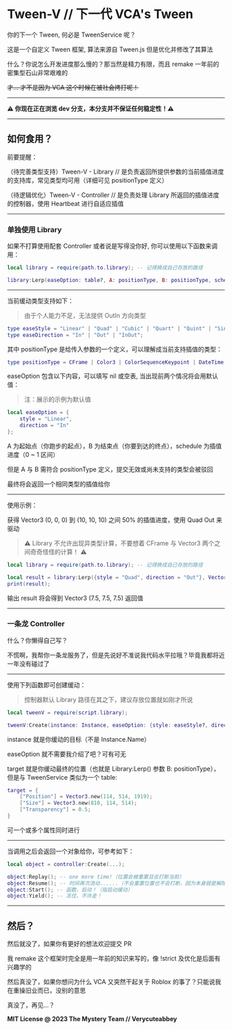 # Tween-V // 下一代 VCA's Tween

你的下一个 Tween, 何必是 TweenService 呢？

这是一个自定义 Tween 框架, 算法来源自 Tween.js 但是优化并修改了其算法

什么？你说怎么开发进度那么慢的？那当然是精力有限，而且 remake 一年前的密集型石山非常艰难的

~~才... 才不是因为 VCA 这个时候在被社会拷打呢！~~

---

**⚠ 你现在正在浏览 dev 分支，本分支并不保证任何稳定性！⚠**

---

## 如何食用？

前要提醒：

（待完善类型支持）Tween-V - Library // 是负责返回所提供参数的当前插值进度的支持库，常见类型均可用（详细可见 positionType 定义）

（待逻辑优化）Tween-V - Controller // 是负责处理 Library 所返回的插值进度的控制器，使用 Heartbeat 进行自适应插值

---

### 单独使用 Library

如果不打算使用配套 Controller 或者说是写得没你好, 你可以使用以下函数来调用：

```lua
local library = require(path.to.library); -- 记得换成自己存放的路径

library:Lerp(easeOption: table?, A: positionType, B: positionType, schedule: number): positionType
```

---

当前缓动类型支持如下：

> 由于个人能力不足，无法提供 OutIn 方向类型

```lua
type easeStyle = "Linear" | "Quad" | "Cubic" | "Quart" | "Quint" | "Sine" | "Expo" | "Circ" | "Elastic" | "Back" | "Bounce";
type easeDirection = "In" | "Out" | "InOut";
```

其中 positionType 是给传入参数的一个定义，可以理解成当前支持插值的类型：

```lua
type positionType = CFrame | Color3 | ColorSequenceKeypoint | DateTime | number | NumberRange | NumberSequenceKeypoint | Ray | Rect | Region3 | UDim2 | Vector2 | Vector3;
```

easeOption 包含以下内容，可以填写 nil 或空表, 当出现前两个情况将会用默认值：

> 注：展示的示例为默认值

```lua
local easeOption = {
    style = "Linear",
    direction = "In"
};
```

A 为起始点（你跑步的起点），B 为结束点（你要到达的终点），schedule 为插值进度（0 ~ 1 区间）

但是 A 与 B 需符合 positionType 定义，提交无效或尚未支持的类型会被驳回

最终将会返回一个相同类型的插值给你

---

使用示例：

获得 Vector3 (0, 0, 0) 到 (10, 10, 10) 之间 50% 的插值进度，使用 Quad Out 来驱动

> ⚠ Library 不允许出现异类型计算，不要想着 CFrame 与 Vector3 两个之间奇奇怪怪的计算！ ⚠

```lua
local library = require(path.to.library); -- 记得换成自己存放的路径

local result = library:Lerp({style = "Quad", direction = "Out"}, Vector3.new(0, 0, 0), Vector3.new(10, 10, 10), 0.5);
print(result);
```

输出 result 将会得到 Vector3 (7.5, 7.5, 7.5) 返回值

---

### 一条龙 Controller

什么？你懒得自己写？

不慌啊，我帮你一条龙服务了，但是先说好不准说我代码水平拉哦？毕竟我都将近一年没有碰过了

---

使用下列函数即可创建缓动：

> 控制器默认 Library 路径在其之下，建议存放位置就如刚才所说

```lua
local tweenV = require(script.library);

tweenV:Create(instance: Instance, easeOption: {style: easeStyle?, direction: easeDirection?, duration: number?}?, target: table): table
```

instance 就是你缓动的目标（不是 Instance.Name）

easeOption 就不需要我介绍了吧？可有可无

target 就是你缓动最终的位置（也就是 Library:Lerp() 参数 B: positionType），但是与 TweenService 类似为一个 table:

```lua
target = {
    ["Position"] = Vector3.new(114, 514, 1919);
    ["Size"] = Vector3.new(810, 114, 514);
    ["Transparency"] = 0.5;
}
```

可一个或多个属性同时进行

---

当调用之后会返回一个对象给你，可参考如下： 

```lua
local object = controller:Create(...);

object:Replay(); -- one more time!（位置会被重置且会打断当前）
object:Resume(); -- 时间再次流动......（不会重置位置也不会打断，因为本身就是解除冻结）
object:Start(); -- 函数，启动！（指启动缓动）
object:Yield(); -- 冻住，不许走！
```

---

## 然后？

然后就没了，如果你有更好的想法欢迎提交 PR

我 remake 这个框架时完全是用一年前的知识来写的，像 !strict 及优化是后面有兴趣学的

然后真没了，如果你想问为什么 VCA 又突然干起关于 Roblox 的事了？只能说我在重操旧业而已，没别的意思

真没了，再见...？

**MIT License @ 2023 The Mystery Team // Verycuteabbey**
